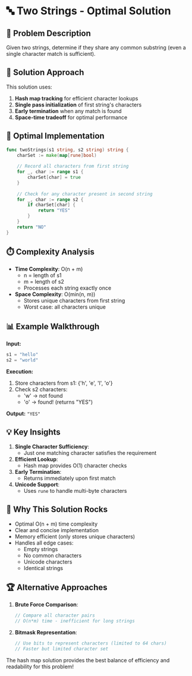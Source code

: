 # 🔤 Two Strings - Optimal Solution

## 🎯 Problem Description
Given two strings, determine if they share any common substring (even a single character match is sufficient).

## 🧠 Solution Approach
This solution uses:
1. **Hash map tracking** for efficient character lookups
2. **Single pass initialization** of first string's characters
3. **Early termination** when any match is found
4. **Space-time tradeoff** for optimal performance

## 🚀 Optimal Implementation
```go
func twoStrings(s1 string, s2 string) string {
    charSet := make(map[rune]bool)
    
    // Record all characters from first string
    for _, char := range s1 {
        charSet[char] = true
    }
    
    // Check for any character present in second string
    for _, char := range s2 {
        if charSet[char] {
            return "YES"
        }
    }
    return "NO"
}
```

## ⏱️ Complexity Analysis
- **Time Complexity**: O(n + m)
  - n = length of s1
  - m = length of s2
  - Processes each string exactly once
- **Space Complexity**: O(min(n, m))
  - Stores unique characters from first string
  - Worst case: all characters unique

## 📊 Example Walkthrough
**Input:**
```go
s1 = "hello"
s2 = "world"
```

**Execution:**
1. Store characters from s1: {'h', 'e', 'l', 'o'}
2. Check s2 characters:
   - 'w' → not found
   - 'o' → found! (returns "YES")

**Output:** `"YES"`

## 💡 Key Insights
1. **Single Character Sufficiency**:
   - Just one matching character satisfies the requirement
2. **Efficient Lookup**:
   - Hash map provides O(1) character checks
3. **Early Termination**:
   - Returns immediately upon first match
4. **Unicode Support**:
   - Uses `rune` to handle multi-byte characters

## 🌟 Why This Solution Rocks
- Optimal O(n + m) time complexity
- Clear and concise implementation
- Memory efficient (only stores unique characters)
- Handles all edge cases:
  - Empty strings
  - No common characters
  - Unicode characters
  - Identical strings

## 🏆 Alternative Approaches
1. **Brute Force Comparison**:
   ```go
   // Compare all character pairs
   // O(n*m) time - inefficient for long strings
   ```
2. **Bitmask Representation**:
   ```go
   // Use bits to represent characters (limited to 64 chars)
   // Faster but limited character set
   ```

The hash map solution provides the best balance of efficiency and readability for this problem!